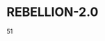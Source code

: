 # REBELLION-2.0                                                                                                          

51
